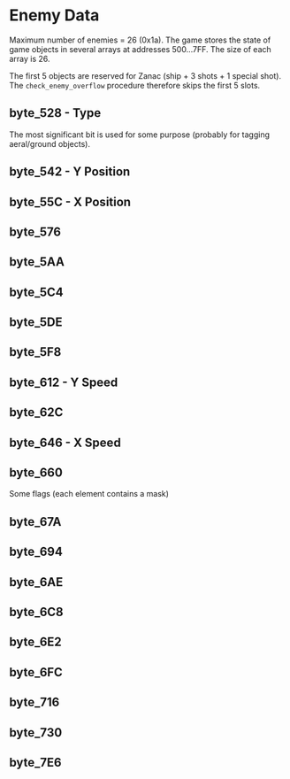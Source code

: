 # Enemy Data

Maximum number of enemies = 26 (0x1a). The game stores the state of game objects in several arrays at addresses $500...$7FF. The size of each array is 26.

The first 5 objects are reserved for Zanac (ship + 3 shots + 1 special shot). The `check_enemy_overflow` procedure therefore skips the first 5 slots.

## byte_528 - Type

The most significant bit is used for some purpose (probably for tagging aeral/ground objects).

## byte_542 - Y Position

## byte_55C - X Position

## byte_576

## byte_5AA

## byte_5C4 

## byte_5DE 

## byte_5F8 

## byte_612 - Y Speed

## byte_62C

## byte_646 - X Speed

## byte_660

Some flags (each element contains a mask)

## byte_67A

## byte_694

## byte_6AE

## byte_6C8

## byte_6E2

## byte_6FC

## byte_716

## byte_730

## byte_7E6
